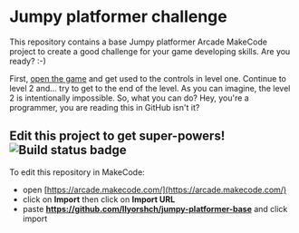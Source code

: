  # Jumpy platformer challenge
 
 This repository contains a base Jumpy platformer Arcade MakeCode project to create a good challenge for your game developing skills. Are you ready? :-)
 
 First, [open the game](https://llyorshch.github.io/jumpy-platformer-base/) and get used to the controls in level one. Continue to level 2 and... try to get to the end of the level. As you can imagine, the level 2 is intentionally impossible. So, what you can do? Hey, you're a programmer, you are reading this in GitHub isn't it?

## Edit this project to get super-powers! ![Build status badge](https://github.com/llyorshch/jumpy-platformer-base/workflows/MakeCode/badge.svg)

To edit this repository in MakeCode:

* open [https://arcade.makecode.com/](https://arcade.makecode.com/)
* click on **Import** then click on **Import URL**
* paste **https://github.com/llyorshch/jumpy-platformer-base** and click import


